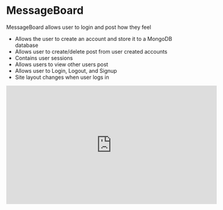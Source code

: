 # MessageBoard
MessageBoard allows user to login and post how they feel
- Allows the user to create an account and store it to a MongoDB database
- Allows user to create/delete post from user created accounts
- Contains user sessions
- Allows users to view other users post
- Allows user to Login, Logout, and Signup
- Site layout changes when user logs in
<iframe width="560" height="315" src="https://www.youtube.com/embed/aCI-_yBqbNk" frameborder="0" allowfullscreen></iframe>

